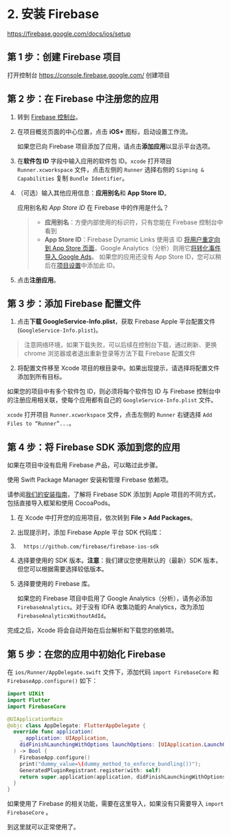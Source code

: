# 2. 安装 Firebase

https://firebase.google.com/docs/ios/setup

## **第 1 步**：创建 Firebase 项目

打开控制台 https://console.firebase.google.com/ 创建项目

## **第 2 步**：在 Firebase 中注册您的应用

1. 转到 [Firebase 控制台](https://console.firebase.google.com/)。

2. 在项目概览页面的中心位置，点击 **iOS+** 图标，启动设置工作流。

   如果您已向 Firebase 项目添加了应用，请点击**添加应用**以显示平台选项。

3. 在**软件包 ID** 字段中输入应用的软件包 ID。`xcode` 打开项目 `Runner.xcworkspace` 文件，点击左侧的 `Runner` 选择右侧的 `Signing & Capabilities` 复制 `Bundle Identifier`。

4. （可选）输入其他应用信息：**应用别名**和 **App Store ID**。

   应用别名和 *App Store ID* 在 Firebase 中的作用是什么？

   > - **应用别名**：方便内部使用的标识符，只有您能在 Firebase 控制台中看到
   > - **App Store ID**：Firebase Dynamic Links 使用该 ID [将用户重定向到 App Store 页面](https://firebase.google.com/docs/dynamic-links/use-cases)，Google Analytics（分析）则用它[将转化事件导入 Google Ads](https://support.google.com/google-ads/answer/6366292)。 如果您的应用还没有 App Store ID，您可以稍后在[项目设置](https://console.firebase.google.com/project/_/settings/general)中添加此 ID。

5. 点击**注册应用**。

## **第 3 步**：添加 Firebase 配置文件

1. 点击**下载 GoogleService-Info.plist**，获取 Firebase Apple 平台配置文件 (`GoogleService-Info.plist`)。

> 注意网络环境，如果下载失败，可以后续在控制台下载，通过刷新、更换 chrome 浏览器或者退出重新登录等方法下载 Firebase 配置文件

2. 将配置文件移至 Xcode 项目的根目录中。如果出现提示，请选择将配置文件添加到所有目标。

如果您的项目中有多个软件包 ID，则必须将每个软件包 ID 与 Firebase 控制台中的注册应用相关联，使每个应用都有自己的 `GoogleService-Info.plist` 文件。

`xcode` 打开项目 `Runner.xcworkspace` 文件，点击左侧的 `Runner` 右键选择 `Add Files to “Runner”...`。

## **第 4 步**：将 Firebase SDK 添加到您的应用

如果在项目中没有启用 Firebase 产品，可以略过此步骤。

使用 Swift Package Manager 安装和管理 Firebase 依赖项。

请参阅[我们的安装指南](https://firebase.google.com/docs/ios/installation-methods)，了解将 Firebase SDK 添加到 Apple 项目的不同方式，包括直接导入框架和使用 CocoaPods。

1. 在 Xcode 中打开您的应用项目，依次转到 **File > Add Packages**。

2. 出现提示时，添加 Firebase Apple 平台 SDK 代码库：

3. ```
     https://github.com/firebase/firebase-ios-sdk
   ```

4. 选择要使用的 SDK 版本。**注意**：我们建议您使用默认的（最新）SDK 版本，但您可以根据需要选择较低版本。

5. 选择要使用的 Firebase 库。

   如果您的 Firebase 项目中启用了 Google Analytics（分析），请务必添加 `FirebaseAnalytics`。对于没有 IDFA 收集功能的 Analytics，改为添加 `FirebaseAnalyticsWithoutAdId`。

完成之后，Xcode 将会自动开始在后台解析和下载您的依赖项。

## **第 5 步**：在您的应用中初始化 Firebase

在 `ios/Runner/AppDelegate.swift` 文件下，添加代码 `import FirebaseCore` 和 `FirebaseApp.configure()` 如下：

```swift
import UIKit
import Flutter
import FirebaseCore

@UIApplicationMain
@objc class AppDelegate: FlutterAppDelegate {
  override func application(
    _ application: UIApplication,
    didFinishLaunchingWithOptions launchOptions: [UIApplication.LaunchOptionsKey: Any]?
  ) -> Bool {
    FirebaseApp.configure()
    print("dummy_value=\(dummy_method_to_enforce_bundling())");
    GeneratedPluginRegistrant.register(with: self)
    return super.application(application, didFinishLaunchingWithOptions: launchOptions)
  }
}
```

如果使用了 Firebase 的相关功能，需要在这里导入，如果没有只需要导入  `import FirebaseCore` 。

到这里就可以正常使用了。
